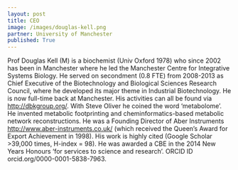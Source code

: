 ```yaml
---
layout: post
title: CEO
image: /images/douglas-kell.png
partner: University of Manchester
published: True	
---
```


Prof Douglas Kell (M) is a biochemist (Univ Oxford 1978) who since 2002 has been in Manchester where he led the Manchester Centre for Integrative Systems Biology. He served on secondment (0.8 FTE) from 2008-2013 as Chief Executive of the Biotechnology and Biological Sciences Research Council, where he developed its major theme in Industrial Biotechnology. He is now full-time back at Manchester. His activities can all be found via http://dbkgroup.org/. With Steve Oliver he coined the word ‘metabolome’. He invented metabolic footprinting and cheminformatics-based metabolic network reconstructions. He was a Founding Director of Aber Instruments http://www.aber-instruments.co.uk/ (which received the Queen’s Award for Export Achievement in 1998). His work is highly cited (Google Scholar >39,000 times, H-index = 98). He was awarded a CBE in the 2014 New Years Honours ‘for services to science and research’. ORCID ID orcid.org/0000-0001-5838-7963.